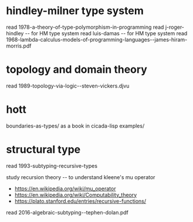# hindley-milner type system

read 1978-a-theory-of-type-polymorphism-in-programming
read j-roger-hindley -- for HM type system
read luis-damas -- for HM type system
read 1968-lambda-calculus-models-of-programming-languages--james-hiram-morris.pdf

# topology and domain theory

read 1989-topology-via-logic--steven-vickers.djvu

# hott

boundaries-as-types/ as a book in cicada-lisp examples/

# structural type

read 1993-subtyping-recursive-types

study recursion theory -- to understand kleene's mu operator

- https://en.wikipedia.org/wiki/mu_operator
- https://en.wikipedia.org/wiki/Computability_theory
- https://plato.stanford.edu/entries/recursive-functions/

read 2016-algebraic-subtyping--tephen-dolan.pdf
